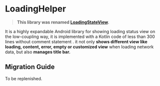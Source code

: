 # LoadingHelper

>**This library was renamed [LoadingStateView](https://github.com/DylanCaiCoding/LoadingStateView).**

It is a highly expandable Android library for showing loading status view on the low-coupling way, it is implemented with a Kotlin code of less than 300 lines without comment statement . it not only **shows different view like loading, content, error, empty or customized view** when loading network data, but also **manages title bar.**

## Migration Guide

To be replenished.